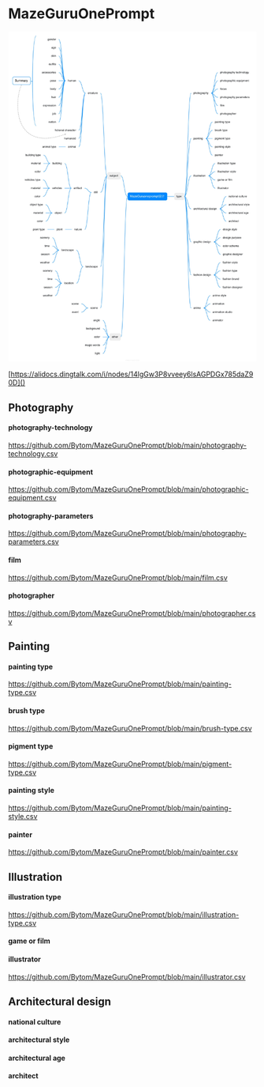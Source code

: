 # MazeGuruOnePrompt

![](https://github.com/Bytom/MazeGuruOnePrompt/blob/main/xmind.jpg)

[https://alidocs.dingtalk.com/i/nodes/14lgGw3P8vveey6lsAGPDGx785daZ90D]()

## Photography

#### photography-technology
https://github.com/Bytom/MazeGuruOnePrompt/blob/main/photography-technology.csv

#### photographic-equipment
https://github.com/Bytom/MazeGuruOnePrompt/blob/main/photographic-equipment.csv

#### photography-parameters
https://github.com/Bytom/MazeGuruOnePrompt/blob/main/photography-parameters.csv

#### film
https://github.com/Bytom/MazeGuruOnePrompt/blob/main/film.csv

#### photographer
https://github.com/Bytom/MazeGuruOnePrompt/blob/main/photographer.csv

## Painting

#### painting type
https://github.com/Bytom/MazeGuruOnePrompt/blob/main/painting-type.csv

#### brush type
https://github.com/Bytom/MazeGuruOnePrompt/blob/main/brush-type.csv

#### pigment type
https://github.com/Bytom/MazeGuruOnePrompt/blob/main/pigment-type.csv

#### painting style
https://github.com/Bytom/MazeGuruOnePrompt/blob/main/painting-style.csv

#### painter
https://github.com/Bytom/MazeGuruOnePrompt/blob/main/painter.csv

## Illustration

#### illustration type
https://github.com/Bytom/MazeGuruOnePrompt/blob/main/illustration-type.csv

#### game or film

#### illustrator
https://github.com/Bytom/MazeGuruOnePrompt/blob/main/illustrator.csv

## Architectural design

#### national culture


#### architectural style

#### architectural age

#### architect

